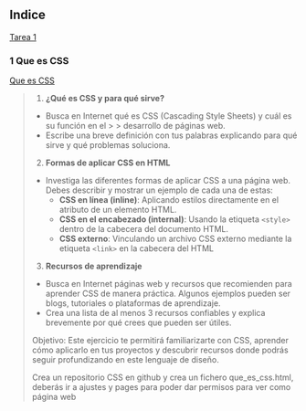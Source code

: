 
## Indice ##

[Tarea 1](#1-que-es-css)

### 1 Que es CSS ###
[Que es CSS](/CSS/que_es_css)

>1. **¿Qué es CSS y para qué sirve?**  
>   - Busca en Internet qué es CSS (Cascading Style Sheets) y cuál es su función en el > >    desarrollo de páginas web.  
>   - Escribe una breve definición con tus palabras explicando para qué sirve y qué problemas soluciona.
>
>
>2. **Formas de aplicar CSS en HTML**  
>   - Investiga las diferentes formas de aplicar CSS a una página web. Debes describir y mostrar un ejemplo de cada una de estas:
>     - **CSS en línea (inline)**: Aplicando estilos directamente en el atributo de un elemento HTML.
>     - **CSS en el encabezado (internal)**: Usando la etiqueta `<style>` dentro de la cabecera del documento HTML.
>     - **CSS externo**: Vinculando un archivo CSS externo mediante la etiqueta `<link>` en la cabecera del HTML
>
>3. **Recursos de aprendizaje**  
>   - Busca en Internet páginas web y recursos que recomienden para aprender CSS de manera práctica. Algunos ejemplos pueden ser blogs, tutoriales o plataformas de aprendizaje.  
>   - Crea una lista de al menos 3 recursos confiables y explica brevemente por qué crees que pueden ser útiles.
>
>Objetivo:
>Este ejercicio te permitirá familiarizarte con CSS, aprender cómo aplicarlo en tus proyectos y descubrir recursos donde podrás seguir profundizando en este lenguaje de diseño.
>
>Crea un repositorio CSS en github y crea un fichero que_es_css.html, deberás ir a ajustes y pages para poder dar permisos para ver como página web
